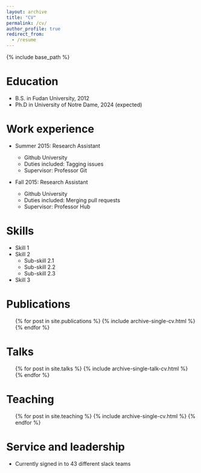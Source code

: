 ```yaml
---
layout: archive
title: "CV"
permalink: /cv/
author_profile: true
redirect_from:
  - /resume
---
```


{% include base_path %}

Education
======
* B.S. in Fudan University, 2012
* Ph.D in University of Notre Dame, 2024 (expected)

Work experience
======
* Summer 2015: Research Assistant
  * Github University
  * Duties included: Tagging issues
  * Supervisor: Professor Git

* Fall 2015: Research Assistant
  * Github University
  * Duties included: Merging pull requests
  * Supervisor: Professor Hub
  
Skills
======
* Skill 1
* Skill 2
  * Sub-skill 2.1
  * Sub-skill 2.2
  * Sub-skill 2.3
* Skill 3

Publications
======
  <ul>{% for post in site.publications %}
    {% include archive-single-cv.html %}
  {% endfor %}</ul>
  
Talks
======
  <ul>{% for post in site.talks %}
    {% include archive-single-talk-cv.html %}
  {% endfor %}</ul>
  
Teaching
======
  <ul>{% for post in site.teaching %}
    {% include archive-single-cv.html %}
  {% endfor %}</ul>
  
Service and leadership
======
* Currently signed in to 43 different slack teams
